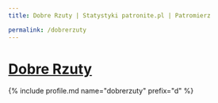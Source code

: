 ```yaml
---
title: Dobre Rzuty | Statystyki patronite.pl | Patromierz

permalink: /dobrerzuty
---
```


# [Dobre Rzuty](https://patronite.pl/dobrerzuty)

{% include profile.md name="dobrerzuty" prefix="d" %}
